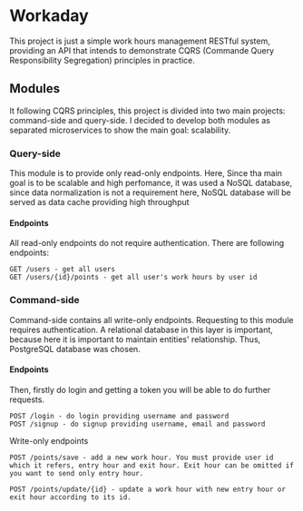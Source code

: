 # Workaday

This project is just a simple work hours management RESTful system, providing an API that intends to demonstrate CQRS (Commande Query Responsibility Segregation) principles in practice.

## Modules
It following CQRS principles, this project is divided into two main projects: command-side and query-side.
I decided to develop both modules as separated microservices to show the main goal: scalability.

### Query-side
This module is to provide only read-only endpoints. Here, Since tha main goal is to be scalable and high perfomance,
it was used a NoSQL database, since data normalization is not a requirement here,  NoSQL database will be served as data cache providing
high throughput

#### Endpoints

All read-only endpoints do not require authentication. There are following endpoints:
```
GET /users - get all users
GET /users/{id}/points - get all user's work hours by user id
```

### Command-side
Command-side contains all write-only endpoints. Requesting to this module requires authentication. A relational database in this layer is important, because here it is important to maintain entities' relationship. Thus, PostgreSQL database was chosen. 

#### Endpoints

Then, firstly do login and getting a token you will be able to do further requests.
```
POST /login - do login providing username and password
POST /signup - do signup providing username, email and password
```

Write-only endpoints
```
POST /points/save - add a new work hour. You must provide user id which it refers, entry hour and exit hour. Exit hour can be omitted if you want to send only entry hour.

POST /points/update/{id} - update a work hour with new entry hour or exit hour according to its id.
```
